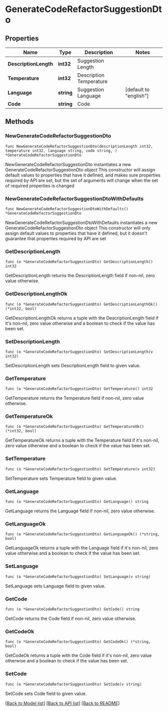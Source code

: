 # GenerateCodeRefactorSuggestionDto

## Properties

Name | Type | Description | Notes
------------ | ------------- | ------------- | -------------
**DescriptionLength** | **int32** | Suggestion Length | 
**Temperature** | **int32** | Description Temperature | 
**Language** | **string** | Suggestion Language | [default to "english"]
**Code** | **string** | Code | 

## Methods

### NewGenerateCodeRefactorSuggestionDto

`func NewGenerateCodeRefactorSuggestionDto(descriptionLength int32, temperature int32, language string, code string, ) *GenerateCodeRefactorSuggestionDto`

NewGenerateCodeRefactorSuggestionDto instantiates a new GenerateCodeRefactorSuggestionDto object
This constructor will assign default values to properties that have it defined,
and makes sure properties required by API are set, but the set of arguments
will change when the set of required properties is changed

### NewGenerateCodeRefactorSuggestionDtoWithDefaults

`func NewGenerateCodeRefactorSuggestionDtoWithDefaults() *GenerateCodeRefactorSuggestionDto`

NewGenerateCodeRefactorSuggestionDtoWithDefaults instantiates a new GenerateCodeRefactorSuggestionDto object
This constructor will only assign default values to properties that have it defined,
but it doesn't guarantee that properties required by API are set

### GetDescriptionLength

`func (o *GenerateCodeRefactorSuggestionDto) GetDescriptionLength() int32`

GetDescriptionLength returns the DescriptionLength field if non-nil, zero value otherwise.

### GetDescriptionLengthOk

`func (o *GenerateCodeRefactorSuggestionDto) GetDescriptionLengthOk() (*int32, bool)`

GetDescriptionLengthOk returns a tuple with the DescriptionLength field if it's non-nil, zero value otherwise
and a boolean to check if the value has been set.

### SetDescriptionLength

`func (o *GenerateCodeRefactorSuggestionDto) SetDescriptionLength(v int32)`

SetDescriptionLength sets DescriptionLength field to given value.


### GetTemperature

`func (o *GenerateCodeRefactorSuggestionDto) GetTemperature() int32`

GetTemperature returns the Temperature field if non-nil, zero value otherwise.

### GetTemperatureOk

`func (o *GenerateCodeRefactorSuggestionDto) GetTemperatureOk() (*int32, bool)`

GetTemperatureOk returns a tuple with the Temperature field if it's non-nil, zero value otherwise
and a boolean to check if the value has been set.

### SetTemperature

`func (o *GenerateCodeRefactorSuggestionDto) SetTemperature(v int32)`

SetTemperature sets Temperature field to given value.


### GetLanguage

`func (o *GenerateCodeRefactorSuggestionDto) GetLanguage() string`

GetLanguage returns the Language field if non-nil, zero value otherwise.

### GetLanguageOk

`func (o *GenerateCodeRefactorSuggestionDto) GetLanguageOk() (*string, bool)`

GetLanguageOk returns a tuple with the Language field if it's non-nil, zero value otherwise
and a boolean to check if the value has been set.

### SetLanguage

`func (o *GenerateCodeRefactorSuggestionDto) SetLanguage(v string)`

SetLanguage sets Language field to given value.


### GetCode

`func (o *GenerateCodeRefactorSuggestionDto) GetCode() string`

GetCode returns the Code field if non-nil, zero value otherwise.

### GetCodeOk

`func (o *GenerateCodeRefactorSuggestionDto) GetCodeOk() (*string, bool)`

GetCodeOk returns a tuple with the Code field if it's non-nil, zero value otherwise
and a boolean to check if the value has been set.

### SetCode

`func (o *GenerateCodeRefactorSuggestionDto) SetCode(v string)`

SetCode sets Code field to given value.



[[Back to Model list]](../README.md#documentation-for-models) [[Back to API list]](../README.md#documentation-for-api-endpoints) [[Back to README]](../README.md)


